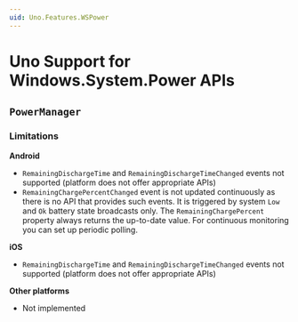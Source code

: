 ```yaml
---
uid: Uno.Features.WSPower
---
```


# Uno Support for Windows.System.Power APIs

## `PowerManager`

### Limitations

**Android**
- `RemainingDischargeTime` and `RemainingDischargeTimeChanged` events not supported (platform does not offer appropriate APIs)
- `RemainingChargePercentChanged` event is not updated continuously as there is no API that provides such events. It is triggered by system `Low` and `Ok` battery state broadcasts only. The `RemainingChargePercent` property always returns the up-to-date value. For continuous monitoring you can set up periodic polling.

**iOS**
- `RemainingDischargeTime` and `RemainingDischargeTimeChanged` events not supported (platform does not offer appropriate APIs)

**Other platforms**
- Not implemented
